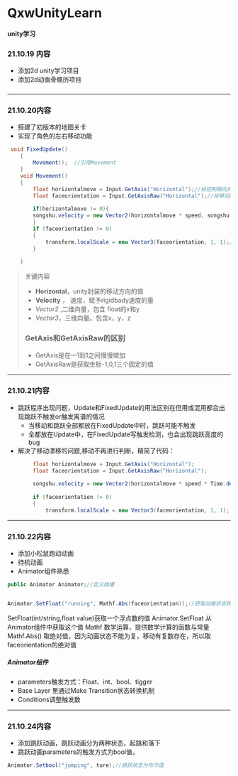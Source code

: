 # QxwUnityLearn
**unity学习**
### 21.10.19 内容
+ 添加2d unity学习项目
+ 添加2d动画骨骼历项目
### 
---
### 21.10.20内容
+ 搭建了初版本的地图关卡
+ 实现了角色的左右移动功能
```c#
 void FixedUpdate()
    {
        Movement();  //引用Movement
    }
    void Movement()
    {
        float horizontalmove = Input.GetAxis("Horizontal");//给控制朝向的变量赋值
        float faceorientation = Input.GetAxisRaw("Horizontal");//给移动的变量赋值
	
        if(horizontalmove != 0){
        songshu.velocity = new Vector2(horizontalmove * speed, songshu.velocity.y);//给 rigidbady赋予值的变化，使得其移动
        }
        if (faceorientation != 0)
        {
            transform.localScale = new Vector3(faceorientation, 1, 1);//transfrom获取scale的值，x.z轴保持1不变
        }
       
    }
```
> 关键内容 
> +  **Horizontal**，unity封装的移动方向的值
> + **Velocity**  ， 速度，赋予rigidbady速度的量
> + *Vector2* ,二维向量，包含 float的x和y
> + *Vector3*，三维向量。包含x，y，z
> ### GetAxis和GetAxisRaw的区别
> + GetAxis是在—1到1之间慢慢增加
> + GetAxisRaw是获取坐标-1,0,1三个固定的值
----
### 21.10.21内容
+ 跳跃程序出现问题，Update和FixedUpdate的用法区别在但用或混用都会出现跳跃不触发or触发离谱的情况
	+ 当移动和跳跃全部都放在FixedUpdate中时，跳跃可能不触发
	+ 全都放在Update中，在FixedUpdate写触发检测，也会出现跳跃高度的bug
+ 解决了移动漂移的问题,移动不再进行判断，精简了代码：
```C#
        float horizontalmove = Input.GetAxis("Horizontal");
        float faceorientation = Input.GetAxisRaw("Horizontal");
        
        songshu.velocity = new Vector2(horizontalmove * speed * Time.deltaTime, songshu.velocity.y);
        
        if (faceorientation != 0)
        {
            transform.localScale = new Vector3(faceorientation, 1, 1);
```

---
### 21.10.22内容
+ 添加小松鼠跑动动画
+ 待机动画
+ Animator组件熟悉
```C#
public Animator Animator;//定义插槽


Animator.SetFloat("running", Mathf.Abs(faceorientation));//获取动画状态转换数值
```
SetFloat(int/string,float value)获取一个浮点数的值
Animator.SetFloat 从Animator组件中获取这个值
Mathf 数学运算，提供数学计算的函数与常量
Mathf.Abs() 取绝对值，因为动画状态不能为复，移动有复数存在，所以取faceorientation的绝对值
##### Animator组件
+ parameters触发方式：Float、int、bool、tigger
+ Base Layer 里通过Make Transition状态转换机制
+ Conditions调整触发数
---
### 21.10.24内容
+	添加跳跃动画，跳跃动画分为两种状态，起跳和落下
+	跳跃动画parameters的触发方式为bool值，
~~~C#
Animator.Setbool("jumping", ture);//跳跃状态为布尔值
~~~


